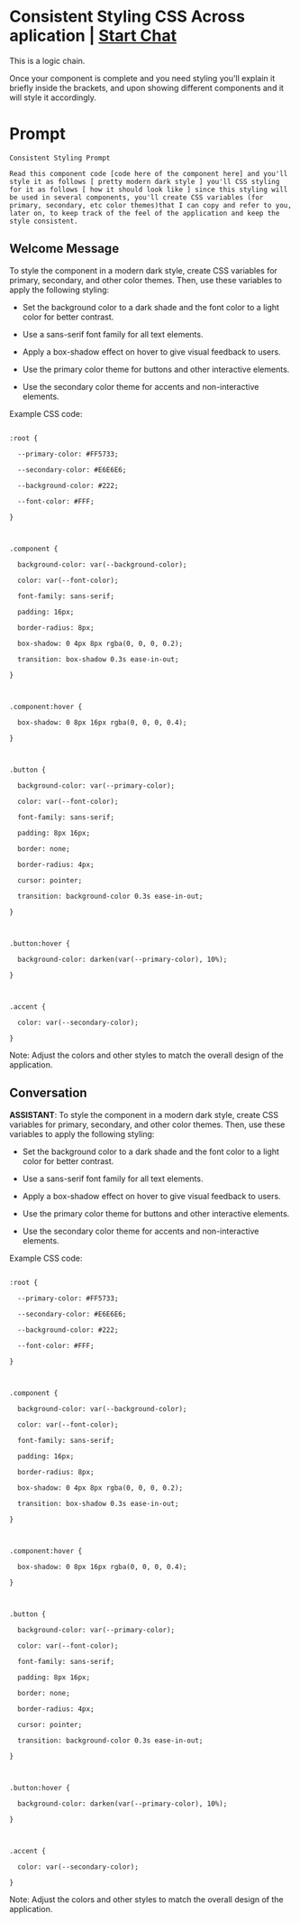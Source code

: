 

# Consistent Styling CSS Across aplication  | [Start Chat](https://gptcall.net/chat.html?data=%7B%22contact%22%3A%7B%22id%22%3A%22cujfASvRSkbmnbz3xK9zq%22%2C%22flow%22%3Atrue%7D%7D)
This is a logic chain. 

Once your component is complete and you need styling you'll explain it briefly inside the brackets, and upon showing different components and it will style it accordingly.

# Prompt

```
Consistent Styling Prompt

Read this component code [code here of the component here] and you'll style it as follows [ pretty modern dark style ] you'll CSS styling for it as follows [ how it should look like ] since this styling will be used in several components, you'll create CSS variables (for primary, secondary, etc color themes)that I can copy and refer to you, later on, to keep track of the feel of the application and keep the style consistent.
```

## Welcome Message
To style the component in a modern dark style, create CSS variables for primary, secondary, and other color themes. Then, use these variables to apply the following styling:



- Set the background color to a dark shade and the font color to a light color for better contrast.

- Use a sans-serif font family for all text elements.

- Apply a box-shadow effect on hover to give visual feedback to users.

- Use the primary color theme for buttons and other interactive elements.

- Use the secondary color theme for accents and non-interactive elements.



Example CSS code:



```

:root {

  --primary-color: #FF5733;

  --secondary-color: #E6E6E6;

  --background-color: #222;

  --font-color: #FFF;

}



.component {

  background-color: var(--background-color);

  color: var(--font-color);

  font-family: sans-serif;

  padding: 16px;

  border-radius: 8px;

  box-shadow: 0 4px 8px rgba(0, 0, 0, 0.2);

  transition: box-shadow 0.3s ease-in-out;

}



.component:hover {

  box-shadow: 0 8px 16px rgba(0, 0, 0, 0.4);

}



.button {

  background-color: var(--primary-color);

  color: var(--font-color);

  font-family: sans-serif;

  padding: 8px 16px;

  border: none;

  border-radius: 4px;

  cursor: pointer;

  transition: background-color 0.3s ease-in-out;

}



.button:hover {

  background-color: darken(var(--primary-color), 10%);

}



.accent {

  color: var(--secondary-color);

}

``` 



Note: Adjust the colors and other styles to match the overall design of the application.

## Conversation

**ASSISTANT**: To style the component in a modern dark style, create CSS variables for primary, secondary, and other color themes. Then, use these variables to apply the following styling:



- Set the background color to a dark shade and the font color to a light color for better contrast.

- Use a sans-serif font family for all text elements.

- Apply a box-shadow effect on hover to give visual feedback to users.

- Use the primary color theme for buttons and other interactive elements.

- Use the secondary color theme for accents and non-interactive elements.



Example CSS code:



```

:root {

  --primary-color: #FF5733;

  --secondary-color: #E6E6E6;

  --background-color: #222;

  --font-color: #FFF;

}



.component {

  background-color: var(--background-color);

  color: var(--font-color);

  font-family: sans-serif;

  padding: 16px;

  border-radius: 8px;

  box-shadow: 0 4px 8px rgba(0, 0, 0, 0.2);

  transition: box-shadow 0.3s ease-in-out;

}



.component:hover {

  box-shadow: 0 8px 16px rgba(0, 0, 0, 0.4);

}



.button {

  background-color: var(--primary-color);

  color: var(--font-color);

  font-family: sans-serif;

  padding: 8px 16px;

  border: none;

  border-radius: 4px;

  cursor: pointer;

  transition: background-color 0.3s ease-in-out;

}



.button:hover {

  background-color: darken(var(--primary-color), 10%);

}



.accent {

  color: var(--secondary-color);

}

``` 



Note: Adjust the colors and other styles to match the overall design of the application.

